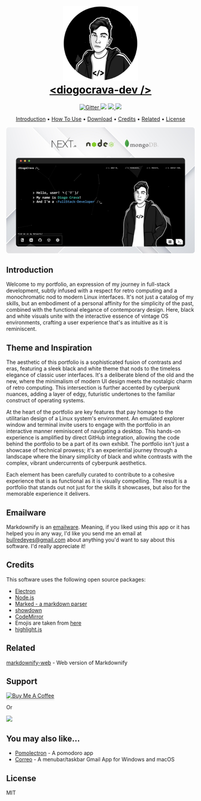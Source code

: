 

<h1 align="center">
  <br>
  <a href="https://diogocrava.dev"><img src="https://raw.githubusercontent.com/MaximilianWalker/diogocrava-dev/dev/public/portraits/circle-portrait.png" alt="Markdownify" width="200"></a>
  <br>
<a href="https://diogocrava.dev" style="color: black;">
&lt;diogocrava-dev /&gt;
</a>
  <br>
</h1>

<p align="center">
  <a href="https://badge.fury.io/js/electron-markdownify">
    <img src="https://badge.fury.io/js/electron-markdownify.svg"
         alt="Gitter">
  </a>
  <a href="https://gitter.im/amitmerchant1990/electron-markdownify"><img src="https://badges.gitter.im/amitmerchant1990/electron-markdownify.svg"></a>
  <a href="https://saythanks.io/to/bullredeyes@gmail.com">
      <img src="https://img.shields.io/badge/SayThanks.io-%E2%98%BC-1EAEDB.svg">
  </a>
  <a href="https://www.paypal.me/AmitMerchant">
    <img src="https://img.shields.io/badge/$-donate-ff69b4.svg?maxAge=2592000&amp;style=flat">
  </a>
</p>

<p align="center">
  <a href="#introduction">Introduction</a> •
  <a href="#how-to-use">How To Use</a> •
  <a href="#download">Download</a> •
  <a href="#credits">Credits</a> •
  <a href="#related">Related</a> •
  <a href="#license">License</a>
</p>

![screenshot](https://github.com/MaximilianWalker/diogocrava-dev/blob/dev/public/mockups/mockup.png?raw=true)

## Introduction

Welcome to my portfolio, an expression of my journey in full-stack development, subtly infused with a respect for retro computing and a monochromatic nod to modern Linux interfaces. It's not just a catalog of my skills, but an embodiment of a personal affinity for the simplicity of the past, combined with the functional elegance of contemporary design. Here, black and white visuals unite with the interactive essence of vintage OS environments, crafting a user experience that's as intuitive as it is reminiscent.

## Theme and Inspiration

The aesthetic of this portfolio is a sophisticated fusion of contrasts and eras, featuring a sleek black and white theme that nods to the timeless elegance of classic user interfaces. It's a deliberate blend of the old and the new, where the minimalism of modern UI design meets the nostalgic charm of retro computing. This intersection is further accented by cyberpunk nuances, adding a layer of edgy, futuristic undertones to the familiar construct of operating systems.

At the heart of the portfolio are key features that pay homage to the utilitarian design of a Linux system's environment. An emulated explorer window and terminal invite users to engage with the portfolio in an interactive manner reminiscent of navigating a desktop. This hands-on experience is amplified by direct GitHub integration, allowing the code behind the portfolio to be a part of its own exhibit. The portfolio isn't just a showcase of technical prowess; it's an experiential journey through a landscape where the binary simplicity of black and white contrasts with the complex, vibrant undercurrents of cyberpunk aesthetics.

Each element has been carefully curated to contribute to a cohesive experience that is as functional as it is visually compelling. The result is a portfolio that stands out not just for the skills it showcases, but also for the memorable experience it delivers.

## Emailware

Markdownify is an [emailware](https://en.wiktionary.org/wiki/emailware). Meaning, if you liked using this app or it has helped you in any way, I'd like you send me an email at <bullredeyes@gmail.com> about anything you'd want to say about this software. I'd really appreciate it!

## Credits

This software uses the following open source packages:

- [Electron](http://electron.atom.io/)
- [Node.js](https://nodejs.org/)
- [Marked - a markdown parser](https://github.com/chjj/marked)
- [showdown](http://showdownjs.github.io/showdown/)
- [CodeMirror](http://codemirror.net/)
- Emojis are taken from [here](https://github.com/arvida/emoji-cheat-sheet.com)
- [highlight.js](https://highlightjs.org/)

## Related

[markdownify-web](https://github.com/amitmerchant1990/markdownify-web) - Web version of Markdownify

## Support

<a href="https://www.buymeacoffee.com/5Zn8Xh3l9" target="_blank"><img src="https://www.buymeacoffee.com/assets/img/custom_images/purple_img.png" alt="Buy Me A Coffee" style="height: 41px !important;width: 174px !important;box-shadow: 0px 3px 2px 0px rgba(190, 190, 190, 0.5) !important;-webkit-box-shadow: 0px 3px 2px 0px rgba(190, 190, 190, 0.5) !important;" ></a>

<p>Or</p> 

<a href="https://www.patreon.com/amitmerchant">
	<img src="https://c5.patreon.com/external/logo/become_a_patron_button@2x.png" width="160">
</a>

## You may also like...

- [Pomolectron](https://github.com/amitmerchant1990/pomolectron) - A pomodoro app
- [Correo](https://github.com/amitmerchant1990/correo) - A menubar/taskbar Gmail App for Windows and macOS

## License

MIT